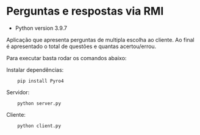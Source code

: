 # Perguntas e respostas via RMI

- Python version 3.9.7

Aplicação que apresenta perguntas de multipla escolha ao cliente. Ao final é apresentado o total de questões e quantas acertou/errou.

Para executar basta rodar os comandos abaixo:

Instalar dependências:
```
    pip install Pyro4
```

Servidor:

```
    python server.py
```

Cliente:

```
    python client.py
```

